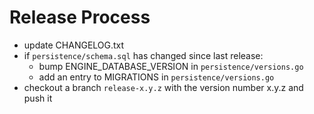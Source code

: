 # Release Process

- update CHANGELOG.txt
- if `persistence/schema.sql` has changed since last release:
	- bump ENGINE_DATABASE_VERSION in `persistence/versions.go`
	- add an entry to MIGRATIONS in `persistence/versions.go`
- checkout a branch `release-x.y.z` with the version number x.y.z and push it
